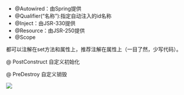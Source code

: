 - @Autowired：由Spring提供
- @Qualifier(“名称”):指定自动注入的id名称
- @Inject：由JSR-330提供
- @Resource：由JSR-250提供
- @Scope

都可以注解在set方法和属性上，推荐注解在属性上（一目了然，少写代码）。

@ PostConstruct 自定义初始化

@ PreDestroy 自定义销毁

![](https://pic.superbed.cn/item/5daa6738451253d17864c984.jpg)



